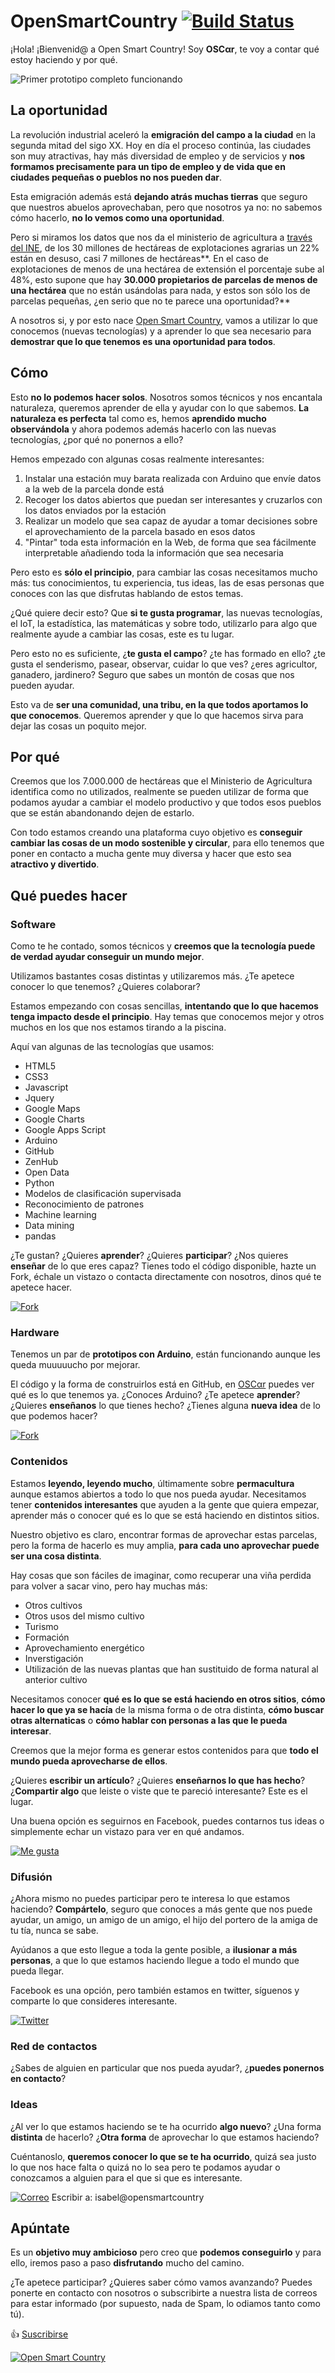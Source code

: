 # OpenSmartCountry [![Build Status](https://travis-ci.org/ilice/OSCapi.svg?branch=master)](https://travis-ci.org/ilice/OSCapi)

¡Hola! ¡Bienvenid@ a Open Smart Country! Soy **OSC&#945;r**, te voy a contar qué estoy haciendo y por qué.

![Primer prototipo completo funcionando](https://raw.githubusercontent.com/wiki/teanocrata/OpenSmartCountry/resources/cacharrito.png "Primer prototipo completo funcionando")

## La oportunidad ##
La revolución industrial aceleró la **emigración del campo a la ciudad** en la segunda mitad del sigo XX. Hoy en día el proceso continúa, las ciudades son muy atractivas, hay más diversidad de empleo y de servicios y **nos formamos precisamente para un tipo de empleo y de vida que en ciudades pequeñas o pueblos no nos pueden dar**.

Esta emigración además está **dejando atrás muchas tierras** que seguro que nuestros abuelos aprovechaban, pero que nosotros ya no: no sabemos cómo hacerlo, **no lo vemos como una oportunidad**.

Pero si miramos los datos que nos da el ministerio de agricultura a [través del INE](http://www.ine.es/jaxi/Datos.htm?path=/t01/p044/a2013/ccaa00/l0/&file=0201.px), de los 30 millones de hectáreas de explotaciones agrarias un 22% están en desuso, casi 7 millones de hectáreas**. En el caso de explotaciones de menos de una hectárea de extensión el porcentaje sube al 48%, esto supone que hay **30.000 propietarios de parcelas de menos de una hectárea** que no están usándolas para nada, y estos son sólo los de parcelas pequeñas, ¿en serio que no te parece una oportunidad?**

A nosotros si, y por esto nace [Open Smart Country](http://opensmartcountry.com/), vamos a utilizar lo que conocemos (nuevas tecnologías) y a aprender lo que sea necesario para **demostrar que lo que tenemos es una oportunidad para todos**.

## Cómo ##
Esto **no lo podemos hacer solos**. Nosotros somos técnicos y nos encantala naturaleza, queremos aprender de ella y ayudar con lo que sabemos.
**La naturaleza es perfecta** tal como es, hemos **aprendido mucho observándola** y ahora podemos además hacerlo con las nuevas tecnologías, ¿por qué no ponernos a ello?

Hemos empezado con algunas cosas realmente interesantes:

1. Instalar una estación muy barata realizada con Arduino que envíe datos a la web de la parcela donde está
2. Recoger los datos abiertos que puedan ser interesantes y cruzarlos con los datos enviados por la estación
3. Realizar un modelo que sea capaz de ayudar a tomar decisiones sobre el aprovechamiento de la parcela basado en esos datos
4. "Pintar" toda esta información en la Web, de forma que sea fácilmente interpretable añadiendo toda la información que sea necesaria

Pero esto es **sólo el principio**, para cambiar las cosas necesitamos mucho más: tus conocimientos, tu experiencia, tus ideas, las de esas personas que conoces con las que disfrutas hablando de estos temas.

¿Qué quiere decir esto? Que **si te gusta programar**, las nuevas tecnologías, el IoT, la estadística, las matemáticas y sobre todo, utilizarlo para algo que realmente ayude a cambiar las cosas, este es tu lugar.

Pero esto no es suficiente, ¿**te gusta el campo**? ¿te has formado en ello? ¿te gusta el senderismo, pasear, observar, cuidar lo que ves? ¿eres agricultor, ganadero, jardinero? Seguro que sabes un montón de cosas que nos pueden ayudar.

Esto va de **ser una comunidad, una tribu, en la que todos aportamos lo que conocemos**. Queremos aprender y que lo que hacemos sirva para dejar las cosas un poquito mejor.

## Por qué ##
Creemos que los 7.000.000 de hectáreas que el Ministerio de Agricultura identifica como no utilizados, realmente se pueden utilizar de forma que podamos ayudar a cambiar el modelo productivo y que todos esos pueblos que se están abandonando dejen de estarlo.

Con todo estamos creando una plataforma cuyo objetivo es **conseguir cambiar las cosas de un modo sostenible y circular**, para ello tenemos que poner en contacto a mucha gente muy diversa y hacer que esto sea **atractivo y divertido**.

## Qué puedes hacer ##

### Software ###
Como te he contado, somos técnicos y **creemos que la tecnología puede de verdad ayudar conseguir un mundo mejor**.

Utilizamos bastantes cosas distintas y utilizaremos más. ¿Te apetece conocer lo que tenemos? ¿Quieres colaborar?

Estamos empezando con cosas sencillas, **intentando que lo que hacemos tenga impacto desde el principio**. Hay temas que conocemos mejor y otros muchos en los que nos estamos tirando a la piscina.

Aquí van algunas de las tecnologías que usamos:
- HTML5
- CSS3
- Javascript
- Jquery
- Google Maps
- Google Charts
- Google Apps Script
- Arduino
- GitHub
- ZenHub
- Open Data
- Python
- Modelos de clasificación supervisada
- Reconocimiento de patrones
- Machine learning
- Data mining
- pandas

¿Te gustan? ¿Quieres **aprender**? ¿Quieres **participar**? ¿Nos quieres **enseñar** de lo que eres capaz?
Tienes todo el código disponible, hazte un Fork, échale un vistazo o contacta directamente con nosotros, dinos qué te apetece hacer.

[![Fork](https://raw.githubusercontent.com/wiki/teanocrata/OpenSmartCountry/resources/Fork%20button.JPG)](https://github.com/teanocrata/OpenSmartCountry/fork)

### Hardware ###
Tenemos un par de **prototipos con Arduino**, están funcionando aunque les queda muuuuucho por mejorar.

El código y la forma de construirlos está en GitHub, en [OSC&#945;r](http://www.opensmartcountry.com/oscar.html) puedes ver qué es lo que tenemos ya.
¿Conoces Arduino? ¿Te apetece **aprender**? ¿Quieres **enseñanos** lo que tienes hecho? ¿Tienes alguna **nueva idea** de lo que podemos hacer?

[![Fork](https://raw.githubusercontent.com/wiki/teanocrata/OpenSmartCountry/resources/Fork%20button.JPG)](https://github.com/teanocrata/OpenSmartCountry/fork)

### Contenidos ###
Estamos **leyendo, leyendo mucho**, últimamente sobre **permacultura** aunque estamos abiertos a todo lo que nos pueda ayudar. Necesitamos tener **contenidos interesantes** que ayuden a la gente que quiera empezar, aprender más o conocer qué es lo que se está haciendo en distintos sitios.

Nuestro objetivo es claro, encontrar formas de aprovechar estas parcelas, pero la forma de hacerlo es muy amplia, **para cada uno aprovechar puede ser una cosa distinta**.

Hay cosas que son fáciles de imaginar, como recuperar una viña perdida para volver a sacar vino, pero hay muchas más:
- Otros cultivos
- Otros usos del mismo cultivo
- Turismo
- Formación
- Aprovechamiento energético
- Inverstigación
- Utilización de las nuevas plantas que han sustituido de forma natural al anterior cultivo

Necesitamos conocer **qué es lo que se está haciendo en otros sitios**, **cómo hacer lo que ya se hacía** de la misma forma o de otra distinta, **cómo buscar otras alternaticas** o **cómo hablar con personas a las que le pueda interesar**.

Creemos que la mejor forma es generar estos contenidos para que **todo el mundo pueda aprovecharse de ellos**.

¿Quieres **escribir un artículo**? ¿Quieres **enseñarnos lo que has hecho**? ¿**Compartir algo** que leiste o viste que te pareció interesante? Este es el lugar.

Una buena opción es seguirnos en Facebook, puedes contarnos tus ideas o simplemente echar un vistazo para ver en qué andamos.

[![Me gusta](https://raw.githubusercontent.com/wiki/teanocrata/OpenSmartCountry/resources/FB-LikeButton-online-144.png)](https://www.facebook.com/OpnSC/)

### Difusión ###
¿Ahora mismo no puedes participar pero te interesa lo que estamos haciendo? **Compártelo**, seguro que conoces a más gente que nos puede ayudar, un amigo, un amigo de un amigo, el hijo del portero de la amiga de tu tía, nunca se sabe.

Ayúdanos a que esto llegue a toda la gente posible, a **ilusionar a más personas**, a que lo que estamos haciendo llegue a todo el mundo que pueda llegar.

Facebook es una opción, pero también estamos en twitter, síguenos y comparte lo que consideres interesante.

[![Twitter](https://raw.githubusercontent.com/wiki/teanocrata/OpenSmartCountry/resources/twitter_opnsc.JPG)](https://twitter.com/OpnSC)

### Red de contactos ###

¿Sabes de alguien en particular que nos pueda ayudar?, ¿**puedes ponernos en contacto**?

### Ideas ###
¿Al ver lo que estamos haciendo se te ha ocurrido **algo nuevo**? ¿Una forma **distinta** de hacerlo? ¿**Otra forma** de aprovechar lo que estamos haciendo?

Cuéntanoslo, **queremos conocer lo que se te ha ocurrido**, quizá sea justo lo que nos hace falta o quizá no lo sea pero te podamos ayudar o conozcamos a alguien para el que si que es interesante.

[![Correo](
https://raw.githubusercontent.com/wiki/teanocrata/OpenSmartCountry/resources/ic_mail_black_24dp_2x.png)](mailto:isabel@opensmartcountry.com) Escribir a: isabel@opensmartcountry


## Apúntate ##
Es un **objetivo muy ambicioso** pero creo que **podemos conseguirlo** y para ello, iremos paso a paso **disfrutando** mucho del camino.

¿Te apetece participar? ¿Quieres saber cómo vamos avanzando? Puedes ponerte en contacto con nosotros o subscribirte a nuestra lista de correos para estar informado (por supuesto, nada de Spam, lo odiamos tanto como tú).

:+1: [Suscribirse](http://opensmartcountry.ip-zone.com/ccm/subscribe/index/form/9ljsfx841o)

[![Open Smart Country](https://raw.githubusercontent.com/wiki/teanocrata/OpenSmartCountry/resources/OpenSmartCountry_gif_animado.gif)](http://opensmartcountry.ip-zone.com/ccm/subscribe/index/form/9ljsfx841o)
